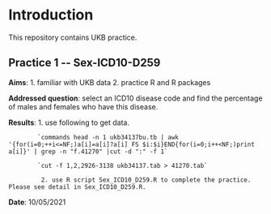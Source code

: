 Introduction
======
This repository contains UKB practice.

Practice 1 -- Sex-ICD10-D259
-------
**Aims**: 1. familiar with UKB data
          2. practice R and R packages

**Addressed question**: select an ICD10 disease code and find the percentage of males and females who have this disease.

**Results**: 1. use following to get data.

            `commands head -n 1 ukb34137bu.tb | awk '{for(i=0;++i<=NF;)a[i]=a[i]?a[i] FS $i:$i}END{for(i=0;i++<NF;)print a[i]}' | grep -n "f.41270" |cut -d ":" -f 1` 
            
            `cut -f 1,2,2926-3138 ukb34137.tab > 41270.tab`   
             
             2. use R script Sex_ICD10_D259.R to complete the practice. Please see detail in Sex_ICD10_D259.R.

**Date**: 10/05/2021 
